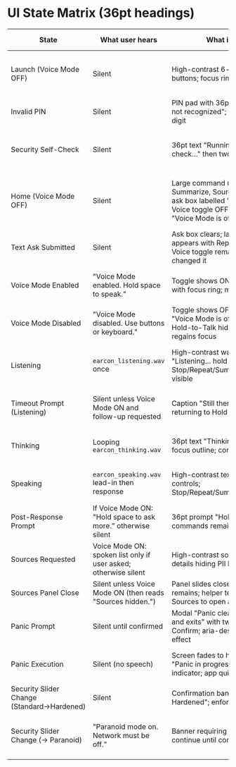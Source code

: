 # UI State Matrix (36pt headings)

| State | What user hears | What is on screen | Keyboard access |
| --- | --- | --- | --- |
| Launch (Voice Mode OFF) | Silent | High-contrast 6-digit PIN pad; large buttons; focus ring on first digit | Tab cycles digits; digits/Enter submit; Escape brings up Panic |
| Invalid PIN | Silent | PIN pad with 36pt error banner "PIN not recognized"; focus returns to first digit | Digits/Enter retry; Escape Panic |
| Security Self-Check | Silent | 36pt text "Running offline self-check…" then two-line audit result | Tab to Cancel (mapped to Panic); Enter confirms proceed |
| Home (Voice Mode OFF) | Silent | Large command menu (Stop, Repeat, Summarize, Sources, Panic); 36pt text ask box labelled "Type your question"; Voice toggle OFF with helper text "Voice Mode is off — type to ask" | Arrow/Tab navigate menu; Enter activates; Alt+V toggles Voice; Enter submits ask |
| Text Ask Submitted | Silent | Ask box clears; latest response card appears with Repeat button focused; Voice toggle remains OFF unless user changed it | Enter submits; Shift+Enter adds newline; R repeats |
| Voice Mode Enabled | "Voice Mode enabled. Hold space to speak." | Toggle shows ON; Hold-to-Talk button with focus ring; menu remains | Spacebar = push-to-talk; Enter activates focused control |
| Voice Mode Disabled | "Voice Mode disabled. Use buttons or keyboard." | Toggle shows OFF with helper text "Voice Mode is off — type to ask"; Hold-to-Talk hidden; text ask box regains focus | Same as Home OFF state |
| Listening | `earcon_listening.wav` once | High-contrast waveform; 36pt caption "Listening… hold space"; Stop/Repeat/Summarize/Sources/Panic visible | Spacebar must stay held; releasing moves to Thinking; Esc Panic |
| Timeout Prompt (Listening) | Silent unless Voice Mode ON and follow-up requested | Caption "Still there?" with focus returning to Hold-to-Talk | Spacebar restarts capture; commands hotkeys active |
| Thinking | Looping `earcon_thinking.wav` | 36pt text "Thinking offline…"; animated focus outline; commands visible | Spacebar ignored until response ready; Stop cancels |
| Speaking | `earcon_speaking.wav` lead-in then response | High-contrast text of response; Scroll controls; Stop/Repeat/Summarize/Sources/Panic | Spacebar pauses speech; R repeats; S stops |
| Post-Response Prompt | If Voice Mode ON: "Hold space to ask more." otherwise silent | 36pt prompt "Hold space to ask more"; commands remain | Spacebar restarts Listening; menu hotkeys |
| Sources Requested | Voice Mode ON: spoken list only if user asked; otherwise silent | High-contrast source list; collapsible details hiding PII by default | Arrow keys expand/collapse; Enter select; Esc exits |
| Sources Panel Close | Silent unless Voice Mode ON (then reads "Sources hidden.") | Panel slides closed; latest answer remains; helper text "Say or click Sources to open again" | Esc or Enter closes; S reopens |
| Panic Prompt | Silent until confirmed | Modal "Panic clears temporary data and exits" with two buttons: Cancel / Confirm; aria-describedby explains effect | Tab cycles buttons; Enter activates; Esc cancels |
| Panic Execution | Silent (no speech) | Screen fades to high-contrast banner "Panic in progress…"; progress indicator; app quits after data cleared | Keyboard locked except Esc to cancel within 3s grace |
| Security Slider Change (Standard→Hardened) | Silent | Confirmation banner "Security set to Hardened"; enforcement audit line | Tab/Enter acknowledge; Esc Panic |
| Security Slider Change (→ Paranoid) | "Paranoid mode on. Network must be off." | Banner requiring adapters off; refuse to continue until compliance | Tab cycles checklist; Enter re-run check; commands limited to Panic |
